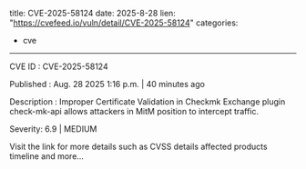  
title: CVE-2025-58124
date: 2025-8-28
lien: "https://cvefeed.io/vuln/detail/CVE-2025-58124"
categories:
  - cve
---

CVE ID : CVE-2025-58124

Published :  Aug. 28
2025
1:16 p.m. | 40 minutes ago

Description : Improper Certificate Validation in Checkmk Exchange plugin check-mk-api allows attackers in MitM position to intercept traffic.

Severity: 6.9 | MEDIUM

Visit the link for more details
such as CVSS details
affected products
timeline
and more...
